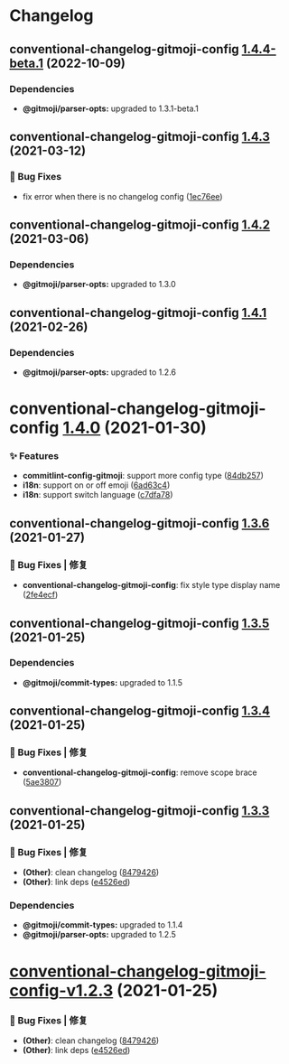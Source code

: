 # Changelog

## conventional-changelog-gitmoji-config [1.4.4-beta.1](https://github.com/arvinxx/gitmoji-commit-workflow/compare/conventional-changelog-gitmoji-config@1.4.3...conventional-changelog-gitmoji-config@1.4.4-beta.1) (2022-10-09)





### Dependencies

* **@gitmoji/parser-opts:** upgraded to 1.3.1-beta.1

## conventional-changelog-gitmoji-config [1.4.3](https://github.com/arvinxx/gitmoji-commit-workflow/compare/conventional-changelog-gitmoji-config@1.4.2...conventional-changelog-gitmoji-config@1.4.3) (2021-03-12)


### 🐛 Bug Fixes

* fix error when there is no changelog config ([1ec76ee](https://github.com/arvinxx/gitmoji-commit-workflow/commit/1ec76ee))

## conventional-changelog-gitmoji-config [1.4.2](https://github.com/arvinxx/gitmoji-commit-workflow/compare/conventional-changelog-gitmoji-config@1.4.1...conventional-changelog-gitmoji-config@1.4.2) (2021-03-06)

### Dependencies

- **@gitmoji/parser-opts:** upgraded to 1.3.0

## conventional-changelog-gitmoji-config [1.4.1](https://github.com/arvinxx/gitmoji-commit-workflow/compare/conventional-changelog-gitmoji-config@1.4.0...conventional-changelog-gitmoji-config@1.4.1) (2021-02-26)

### Dependencies

- **@gitmoji/parser-opts:** upgraded to 1.2.6

# conventional-changelog-gitmoji-config [1.4.0](https://github.com/arvinxx/gitmoji-commit-workflow/compare/conventional-changelog-gitmoji-config@1.3.6...conventional-changelog-gitmoji-config@1.4.0) (2021-01-30)

### ✨ Features

- **commitlint-config-gitmoji**: support more config type ([84db257](https://github.com/arvinxx/gitmoji-commit-workflow/commit/84db257))
- **i18n**: support on or off emoji ([6ad63c4](https://github.com/arvinxx/gitmoji-commit-workflow/commit/6ad63c4))
- **i18n**: support switch language ([c7dfa78](https://github.com/arvinxx/gitmoji-commit-workflow/commit/c7dfa78))

## conventional-changelog-gitmoji-config [1.3.6](https://github.com/arvinxx/gitmoji-commit-workflow/compare/conventional-changelog-gitmoji-config@1.3.5...conventional-changelog-gitmoji-config@1.3.6) (2021-01-27)

### 🐛 Bug Fixes | 修复

- **conventional-changelog-gitmoji-config**: fix style type display name ([2fe4ecf](https://github.com/arvinxx/gitmoji-commit-workflow/commit/2fe4ecf))

## conventional-changelog-gitmoji-config [1.3.5](https://github.com/arvinxx/gitmoji-commit-workflow/compare/conventional-changelog-gitmoji-config@1.3.4...conventional-changelog-gitmoji-config@1.3.5) (2021-01-25)

### Dependencies

- **@gitmoji/commit-types:** upgraded to 1.1.5

## conventional-changelog-gitmoji-config [1.3.4](https://github.com/arvinxx/gitmoji-commit-workflow/compare/conventional-changelog-gitmoji-config@1.3.3...conventional-changelog-gitmoji-config@1.3.4) (2021-01-25)

### 🐛 Bug Fixes | 修复

- **conventional-changelog-gitmoji-config**: remove scope brace ([5ae3807](https://github.com/arvinxx/gitmoji-commit-workflow/commit/5ae3807))

## conventional-changelog-gitmoji-config [1.3.3](https://github.com/arvinxx/gitmoji-commit-workflow/compare/conventional-changelog-gitmoji-config@1.3.2...conventional-changelog-gitmoji-config@1.3.3) (2021-01-25)

### 🐛 Bug Fixes | 修复

- **(Other)**: clean changelog ([8479426](https://github.com/arvinxx/gitmoji-commit-workflow/commit/8479426))
- **(Other)**: link deps ([e4526ed](https://github.com/arvinxx/gitmoji-commit-workflow/commit/e4526ed))

### Dependencies

- **@gitmoji/commit-types:** upgraded to 1.1.4
- **@gitmoji/parser-opts:** upgraded to 1.2.5

# [conventional-changelog-gitmoji-config-v1.2.3](https://github.com/arvinxx/gitmoji-commit-workflow/compare/conventional-changelog-gitmoji-config-v1.2.2...conventional-changelog-gitmoji-config-v1.2.3) (2021-01-25)

### 🐛 Bug Fixes | 修复

- **(Other)**: clean changelog ([8479426](https://github.com/arvinxx/gitmoji-commit-workflow/commit/8479426))
- **(Other)**: link deps ([e4526ed](https://github.com/arvinxx/gitmoji-commit-workflow/commit/e4526ed))
